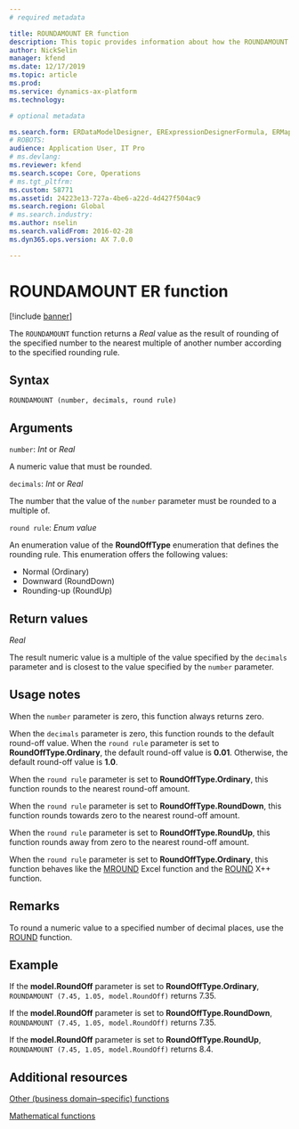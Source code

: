```yaml
---
# required metadata

title: ROUNDAMOUNT ER function
description: This topic provides information about how the ROUNDAMOUNT Electronic reporting (ER) function is used.
author: NickSelin
manager: kfend
ms.date: 12/17/2019
ms.topic: article
ms.prod: 
ms.service: dynamics-ax-platform
ms.technology: 

# optional metadata

ms.search.form: ERDataModelDesigner, ERExpressionDesignerFormula, ERMappedFormatDesigner, ERModelMappingDesigner
# ROBOTS: 
audience: Application User, IT Pro
# ms.devlang: 
ms.reviewer: kfend
ms.search.scope: Core, Operations
# ms.tgt_pltfrm: 
ms.custom: 58771
ms.assetid: 24223e13-727a-4be6-a22d-4d427f504ac9
ms.search.region: Global
# ms.search.industry: 
ms.author: nselin
ms.search.validFrom: 2016-02-28
ms.dyn365.ops.version: AX 7.0.0

---
```


# <a name="ROUNDAMOUNT">ROUNDAMOUNT ER function</a>

[!include [banner](../includes/banner.md)]

The `ROUNDAMOUNT` function returns a *Real* value as the result of rounding of the specified number to the nearest multiple of another number according to the specified rounding rule.

## Syntax

```
ROUNDAMOUNT (number, decimals, round rule)
```

## Arguments

`number`: *Int* or *Real*

A numeric value that must be rounded.

`decimals`: *Int* or *Real*

The number that the value of the `number` parameter must be rounded to a multiple of.

`round rule`: *Enum value*

An enumeration value of the **RoundOffType** enumeration that defines the rounding rule. This enumeration offers the following values:

- Normal (Ordinary)
- Downward (RoundDown)
- Rounding-up (RoundUp)

## Return values

*Real*

The result numeric value is a multiple of the value specified by the `decimals` parameter and is closest to the value specified by the `number` parameter.

## Usage notes

When the `number` parameter is zero, this function always returns zero.

When the `decimals` parameter is zero, this function rounds to the default round-off value. When the `round rule` parameter is set to **RoundOffType.Ordinary**, the default round-off value is **0.01**. Otherwise, the default round-off value is **1.0**.

When the `round rule` parameter is set to **RoundOffType.Ordinary**, this function rounds to the nearest round-off amount.

When the `round rule` parameter is set to **RoundOffType.RoundDown**, this function rounds towards zero to the nearest round-off amount.

When the `round rule` parameter is set to **RoundOffType.RoundUp**, this function rounds away from zero to the nearest round-off amount.

When the `round rule` parameter is set to **RoundOffType.Ordinary**, this function behaves like the [MROUND](https://support.office.com/en-us/article/mround-function-c299c3b0-15a5-426d-aa4b-d2d5b3baf427) Excel function and the [ROUND](https://docs.microsoft.com/en-us/dynamics365/fin-ops-core/dev-itpro/dev-ref/xpp-math-run-time-functions#round) X++ function.

## Remarks

To round a numeric value to a specified number of decimal places, use the [ROUND](er-functions-mathematical-round.md) function.

## Example

If the **model.RoundOff** parameter is set to **RoundOffType.Ordinary**, `ROUNDAMOUNT (7.45, 1.05, model.RoundOff)` returns 7.35. 

If the **model.RoundOff** parameter is set to **RoundOffType.RoundDown**, `ROUNDAMOUNT (7.45, 1.05, model.RoundOff)` returns 7.35. 

If the **model.RoundOff** parameter is set to **RoundOffType.RoundUp**, `ROUNDAMOUNT (7.45, 1.05, model.RoundOff)` returns 8.4.

## Additional resources

[Other (business domain–specific) functions](er-functions-category-other.md)

[Mathematical functions](er-functions-category-mathematical.md)
